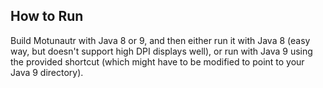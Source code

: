 
## How to Run

Build Motunautr with Java 8 or 9, and then either run it with Java 8 (easy way, but doesn't support high DPI displays well), or run with Java 9 using the provided shortcut (which might have to be modified to point to your Java 9 directory).
